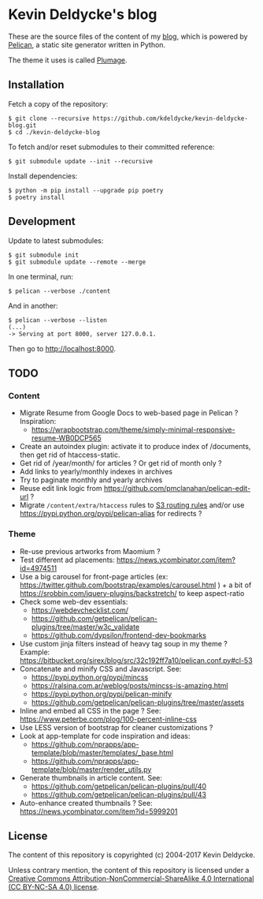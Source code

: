 Kevin Deldycke's blog
=====================

These are the source files of the content of my
[blog](https://kevin.deldycke.com), which is powered by
[Pelican](https://getpelican.com), a static site generator written in Python.

The theme it uses is called [Plumage](https://github.com/kdeldycke/plumage).


Installation
------------

Fetch a copy of the repository:

    $ git clone --recursive https://github.com/kdeldycke/kevin-deldycke-blog.git
    $ cd ./kevin-deldycke-blog

To fetch and/or reset submodules to their committed reference:

    $ git submodule update --init --recursive

Install dependencies:

    $ python -m pip install --upgrade pip poetry
    $ poetry install


Development
-----------

Update to latest submodules:

    $ git submodule init
    $ git submodule update --remote --merge

In one terminal, run:

    $ pelican --verbose ./content

And in another:

    $ pelican --verbose --listen
    (...)
    -> Serving at port 8000, server 127.0.0.1.

Then go to [http://localhost:8000](http://localhost:8000).



TODO
----

### Content

  * Migrate Resume from Google Docs to web-based page in Pelican ? Inspiration:
      * https://wrapbootstrap.com/theme/simply-minimal-responsive-resume-WB0DCP565
  * Create an autoindex plugin: activate it to produce index of /documents, then get rid of
    htaccess-static.
  * Get rid of /year/month/ for articles ? Or get rid of month only ?
  * Add links to yearly/monthly indexes in archives
  * Try to paginate monthly and yearly archives
  * Reuse edit link logic from https://github.com/pmclanahan/pelican-edit-url ?
  * Migrate `/content/extra/htaccess` rules to [S3 routing rules](https://docs.aws.amazon.com/AmazonS3/latest/dev/HowDoIWebsiteConfiguration.html#configure-bucket-as-website-routing-rule-syntax) and/or use https://pypi.python.org/pypi/pelican-alias for redirects ?

### Theme

  * Re-use previous artworks from Maomium ?
  * Test different ad placements: https://news.ycombinator.com/item?id=4974511
  * Use a big carousel for front-page articles (ex: https://twitter.github.com/bootstrap/examples/carousel.html ) + a bit of https://srobbin.com/jquery-plugins/backstretch/ to keep aspect-ratio
  * Check some web-dev essentials:
      * https://webdevchecklist.com/
      * https://github.com/getpelican/pelican-plugins/tree/master/w3c_validate
      * https://github.com/dypsilon/frontend-dev-bookmarks
  * Use custom jinja filters instead of heavy tag soup in my theme ? Example: https://bitbucket.org/sirex/blog/src/32c192ff7a10/pelican.conf.py#cl-53
  * Concatenate and minify CSS and Javascript. See:
      * https://pypi.python.org/pypi/mincss
      * https://ralsina.com.ar/weblog/posts/mincss-is-amazing.html
      * https://pypi.python.org/pypi/pelican-minify
      * https://github.com/getpelican/pelican-plugins/tree/master/assets
  * Inline and embed all CSS in the page ? See: https://www.peterbe.com/plog/100-percent-inline-css
  * Use LESS version of bootstrap for cleaner customizations ?
  * Look at app-template for code inspiration and ideas:
      *  https://github.com/nprapps/app-template/blob/master/templates/_base.html
      *  https://github.com/nprapps/app-template/blob/master/render_utils.py
  * Generate thumbnails in article content. See:
      * https://github.com/getpelican/pelican-plugins/pull/40
      * https://github.com/getpelican/pelican-plugins/pull/43
  * Auto-enhance created thumbnails ? See: https://news.ycombinator.com/item?id=5999201


License
-------

The content of this repository is copyrighted (c) 2004-2017 Kevin Deldycke.

Unless contrary mention, the content of this repository is licensed under a
[Creative Commons Attribution-NonCommercial-ShareAlike 4.0 International (CC
BY-NC-SA 4.0) license](LICENSE).
